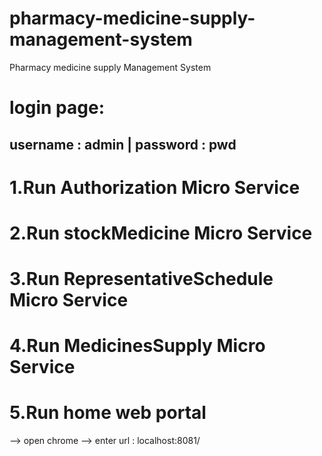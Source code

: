 # pharmacy-medicine-supply-management-system
Pharmacy medicine supply Management System

# login page:
username : admin | 
password : pwd
--------------------------
# 1.Run Authorization Micro Service
# 2.Run stockMedicine Micro Service
# 3.Run RepresentativeSchedule Micro Service
# 4.Run MedicinesSupply Micro Service
# 5.Run home web portal

--> open chrome --> enter url : localhost:8081/
